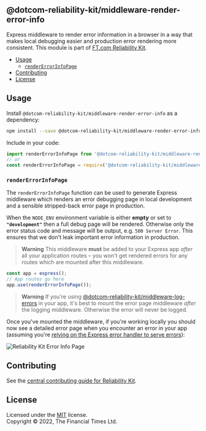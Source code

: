 
## @dotcom-reliability-kit/middleware-render-error-info

Express middleware to render error information in a browser in a way that makes local debugging easier and production error rendering more consistent. This module is part of [FT.com Reliability Kit](https://github.com/Financial-Times/dotcom-reliability-kit#readme).

  * [Usage](#usage)
    * [`renderErrorInfoPage`](#rendererrorinfopage)
  * [Contributing](#contributing)
  * [License](#license)


## Usage

Install `@dotcom-reliability-kit/middleware-render-error-info` as a dependency:

```bash
npm install --save @dotcom-reliability-kit/middleware-render-error-info
```

Include in your code:

```js
import renderErrorInfoPage from '@dotcom-reliability-kit/middleware-render-error-info';
// or
const renderErrorInfoPage = require('@dotcom-reliability-kit/middleware-render-error-info');
```

### `renderErrorInfoPage`

The `renderErrorInfoPage` function can be used to generate Express middleware which renders an error debugging page in local development and a sensible stripped-back error page in production.

When the `NODE_ENV` environment variable is either **empty** or set to **`"development"`** then a full debug page will be rendered. Otherwise only the error status code and message will be output, e.g. `500 Server Error`. This ensures that we don't leak important error information in production.

> **Warning**
> This middleware **must** be added to your Express app _after_ all your application routes – you won't get rendered errors for any routes which are mounted after this middleware.

```js
const app = express();
// App routes go here
app.use(renderErrorInfoPage());
```

> **Warning**
> If you're using [@dotcom-reliability-kit/middleware-log-errors](https://github.com/Financial-Times/dotcom-reliability-kit/tree/main/packages/middleware-log-errors#readme) in your app, it's best to mount the error page middleware _after_ the logging middleware. Otherwise the error will never be logged.

Once you've mounted the middleware, if you're working locally you should now see a detailed error page when you encounter an error in your app (assuming you're [relying on the Express error handler to serve errors](https://github.com/Financial-Times/dotcom-reliability-kit/blob/main/docs/getting-started/handling-errors.md#bubbling-up-in-express)):

![Reliability Kit Error Info Page](https://user-images.githubusercontent.com/138944/183625949-fff25554-5c7e-4616-b717-963d472e5d35.png)


## Contributing

See the [central contributing guide for Reliability Kit](https://github.com/Financial-Times/dotcom-reliability-kit/blob/main/docs/contributing.md).


## License

Licensed under the [MIT](https://github.com/Financial-Times/dotcom-reliability-kit/blob/main/LICENSE) license.<br/>
Copyright &copy; 2022, The Financial Times Ltd.
